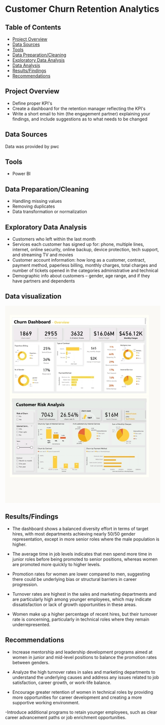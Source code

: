  

# Customer Churn Retention Analytics

## Table of Contents
- [Project Overview](#project-overview)
- [Data Sources](#data-sources)
- [Tools](#tools)
- [Data Preparation/Cleaning](#data-preparationcleaning)
- [Exploratory Data Analysis](#exploratory-data-analysis)
- [Data Analysis](#data-analysis)
- [Results/Findings](#resultsfindings)
- [Recommendations](#recommendations)

## Project Overview
- Define proper KPI's
- Create a dashboard for the retention manager reflecting the KPI's
- Write a short email to him (the engagement partner) explaining your findings, and include suggestions as to what needs to be changed

## Data Sources
Data was provided by pwc 

## Tools
- Power BI

## Data Preparation/Cleaning

- Handling missing values
- Removing duplicates
- Data transformation or normalization

## Exploratory Data Analysis
- Customers who left within the last month
- Services each customer has signed up for: phone, multiple lines, internet, online security, online backup, device protection, tech support, and streaming TV and movies
- Customer account information: how long as a customer, contract, payment method, paperless billing, monthly charges, total charges and number of tickets opened in the categories administrative and technical
- Demographic info about customers – gender, age range, and if they have partners and dependents

## Data visualization 
 ![Alt](Screenshot_20241022_090747.jpg)
 
## Results/Findings

- The dashboard shows a balanced diversity effort in terms of target hires, with most departments achieving nearly 50/50 gender representation, except in more senior roles where the male population is higher.

- The average time in job levels indicates that men spend more time in junior roles before being promoted to senior positions, whereas women are promoted more quickly to higher levels.

- Promotion rates for women are lower compared to men, suggesting there could be underlying bias or structural barriers in career progression.

- Turnover rates are highest in the sales and marketing departments and are particularly high among younger employees, which may indicate dissatisfaction or lack of growth opportunities in these areas.

- Women make up a higher percentage of recent hires, but their turnover rate is concerning, particularly in technical roles where they remain underrepresented.

## Recommendations

- Increase mentorship and leadership development programs aimed at women in junior and mid-level positions to balance the promotion rates between genders.

- Analyze the high turnover rates in sales and marketing departments to understand the underlying causes and address any issues related to job satisfaction, career growth, or work-life balance.

- Encourage greater retention of women in technical roles by providing more opportunities for career development and creating a more supportive working environment.

-Introduce additional programs to retain younger employees, such as clear career advancement paths or job enrichment opportunities.
